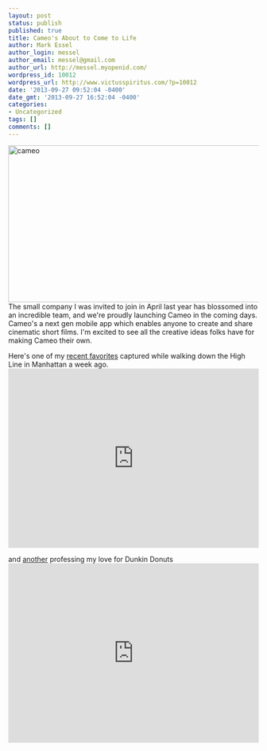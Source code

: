 ```yaml
---
layout: post
status: publish
published: true
title: Cameo's About to Come to Life
author: Mark Essel
author_login: messel
author_email: messel@gmail.com
author_url: http://messel.myopenid.com/
wordpress_id: 10012
wordpress_url: http://www.victusspiritus.com/?p=10012
date: '2013-09-27 09:52:04 -0400'
date_gmt: '2013-09-27 16:52:04 -0400'
categories:
- Uncategorized
tags: []
comments: []
---
```

<p><a href="{{ site.url }}/assets/2013/09/cameo.png"><img src="{{ site.url }}/assets/2013/09/cameo.png" alt="cameo" width="851" height="315" class="alignleft size-full wp-image-10007" /></a><br />
The small company I was invited to join in April last year has blossomed into an incredible team, and we're proudly launching Cameo in the coming days. Cameo's a next gen mobile app which enables anyone to create and share cinematic short films. I'm excited to see all the creative ideas folks have for making Cameo their own.</p>
<p>Here's one of my <a href="http://beta.cameo.tv/c/3DsAkA0n">recent favorites</a> captured while walking down the High Line in Manhattan a week ago.<br />
<iframe width="100%" height="360px" scrolling="no" src="http://beta.cameo.tv/c/3707/iframe" frameborder="0" allowfullscreen="true" mozallowfullscreen="true" webkitallowfullscreen="true"></iframe></p>
<p>and <a href="http://beta.cameo.tv/c/yAFtKEAu">another</a> professing my love for Dunkin Donuts<br />
<iframe width="100%" height="360px" scrolling="no" src="http://beta.cameo.tv/c/2660/iframe" frameborder="0" allowfullscreen="true" mozallowfullscreen="true" webkitallowfullscreen="true"></iframe></p>
